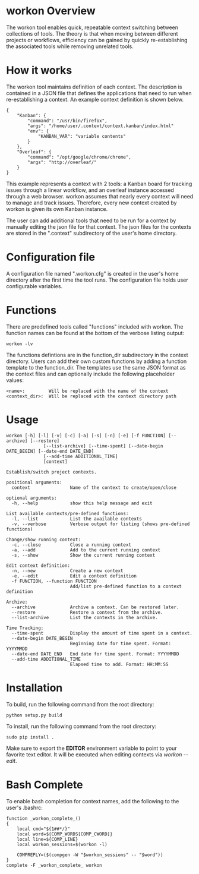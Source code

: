 # workon Overview

The workon tool enables quick, repeatable context switching between collections of tools. The theory is that when moving between different projects or workflows, efficiency can be gained by quickly re-establishing the associated tools while removing unrelated tools.

# How it works

The workon tool maintains definition of each context. The description is contained in a JSON file that defines the applications that need to run when re-establishing a context. An example context definition is shown below.


    {
        "Kanban": {
            "command": "/usr/bin/firefox",
            "args": "/home/user/.context/context.kanban/index.html"
            "env": {
                "KANBAN_VAR": "variable contents"
            }
        },
        "Overleaf": {
            "command": "/opt/google/chrome/chrome",
            "args": "http://overleaf/"
        }
    }

This example represents a context with 2 tools: a Kanban board for tracking issues through a linear workflow, and an overleaf instance accessed through a web browser. workon assumes that nearly every context will need to manage and track issues. Therefore, every new context created by workon is given its own Kanban instance.

The user can add additional tools that need to be run for a context by manually editing the json file for that context. The json files for the contexts are stored in the ".context" subdirectory of the user's home directory.

# Configuration file

A configuration file named ".workon.cfg" is created in the user's home directory after the first time the tool runs. The configuration file holds user configurable variables.

# Functions

There are predefined tools called "functions" included with workon. The function names can be found at the bottom of the verbose listing output:

    workon -lv

The functions defintions are in the function_dir subdirectory in the context directory. Users can add their own custom functions by adding a function template to the function_dir. The templates use the same JSON format as the context files and can optionally include the following placeholder values:

    <name>:         Will be replaced with the name of the context
    <context_dir>:  Will be replaced with the context directory path

# Usage

    workon [-h] [-l] [-v] [-c] [-a] [-s] [-n] [-e] [-f FUNCTION] [--archive] [--restore]
                  [--list-archive] [--time-spent] [--date-begin DATE_BEGIN] [--date-end DATE_END]
                  [--add-time ADDITIONAL_TIME]
                  [context]
    
    Establish/switch project contexts.
    
    positional arguments:
      context               Name of the context to create/open/close
    
    optional arguments:
      -h, --help            show this help message and exit
    
    List available contexts/pre-defined functions:
      -l, --list            List the available contexts
      -v, --verbose         Verbose output for listing (shows pre-defined functions)
    
    Change/show running context:
      -c, --close           Close a running context
      -a, --add             Add to the current running context
      -s, --show            Show the current running context
    
    Edit context definition:
      -n, --new             Create a new context
      -e, --edit            Edit a context definition
      -f FUNCTION, --function FUNCTION
                            Add/list pre-defined function to a context definition
    
    Archive:
      --archive             Archive a context. Can be restored later.
      --restore             Restore a context from the archive.
      --list-archive        List the contexts in the archive.
    
    Time Tracking:
      --time-spent          Display the amount of time spent in a context.
      --date-begin DATE_BEGIN
                            Beginning date for time spent. Format: YYYYMMDD
      --date-end DATE_END   End date for time spent. Format: YYYYMMDD
      --add-time ADDITIONAL_TIME
                            Elapsed time to add. Format: HH:MM:SS

# Installation

To build, run the following command from the root directory:

    python setup.py build

To install, run the following command from the root directory:

    sudo pip install .

Make sure to export the **EDITOR** environment variable to point to your favorite text editor. 
It will be executed when editing contexts via *workon --edit*.

# Bash Complete

To enable bash completion for context names, add the following to the user's .bashrc:


    function _workon_complete_()
    {
        local cmd="${1##*/}"
        local word=${COMP_WORDS[COMP_CWORD]}
        local line=${COMP_LINE}
        local workon_sessions=$(workon -l)
    
        COMPREPLY=($(compgen -W "$workon_sessions" -- "$word"))
    }
    complete -F _workon_complete_ workon


